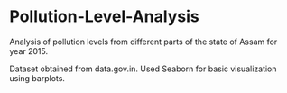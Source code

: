 # Pollution-Level-Analysis
Analysis of pollution levels from different parts of the state of Assam for year 2015.

Dataset obtained from data.gov.in.
Used Seaborn for basic visualization using barplots.
